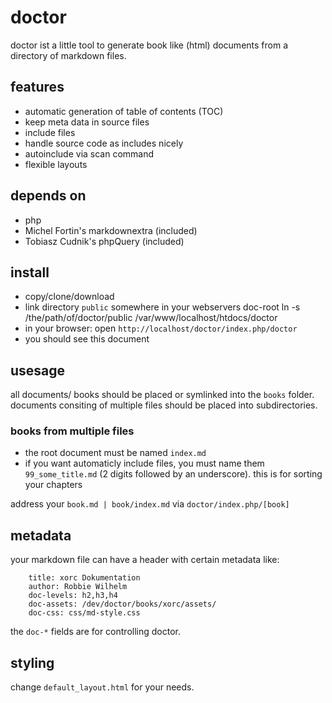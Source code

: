 # doctor

doctor ist a little tool to generate book like 
(html) documents from a directory of markdown files.

## features

* automatic generation of table of contents (TOC)
* keep meta data in source files
* include files
* handle source code as includes nicely
* autoinclude via scan command
* flexible layouts

## depends on

* php
* Michel Fortin's markdownextra (included)
* Tobiasz Cudnik's phpQuery (included)

## install

* copy/clone/download
* link directory `public` somewhere in your webservers doc-root
    ln -s /the/path/of/doctor/public /var/www/localhost/htdocs/doctor
* in your browser: open `http://localhost/doctor/index.php/doctor`
* you should see this document

## usesage

all documents/ books should be placed or symlinked into the `books` folder.
documents consiting of multiple files should be placed into subdirectories.

### books from multiple files

* the root document must be named `index.md`
* if you want automaticly include files, you must name them `99_some_title.md` 
(2 digits followed by an underscore). this is for sorting your chapters

address your `book.md | book/index.md` via `doctor/index.php/[book]`

## metadata

your markdown file can have a header with certain metadata like:

		title: xorc Dokumentation
		author: Robbie Wilhelm
		doc-levels: h2,h3,h4
		doc-assets: /dev/doctor/books/xorc/assets/
		doc-css: css/md-style.css
		
the `doc-*` fields are for controlling doctor. 

## styling

change `default_layout.html` for your needs.


